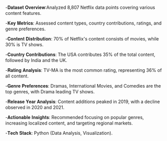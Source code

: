 -𝐃𝐚𝐭𝐚𝐬𝐞𝐭 𝐎𝐯𝐞𝐫𝐯𝐢𝐞𝐰:Analyzed 8,807 Netflix data points covering various content features.

-𝐊𝐞𝐲 𝐌𝐞𝐭𝐫𝐢𝐜𝐬: Assessed content types, country contributions, ratings, and genre preferences.

-𝐂𝐨𝐧𝐭𝐞𝐧𝐭 𝐃𝐢𝐬𝐭𝐫𝐢𝐛𝐮𝐭𝐢𝐨𝐧: 70% of Netflix's content consists of movies, while 30% is TV shows.

-𝐂𝐨𝐮𝐧𝐭𝐫𝐲 𝐂𝐨𝐧𝐭𝐫𝐢𝐛𝐮𝐭𝐢𝐨𝐧𝐬: The USA contributes 35% of the total content, followed by India and the UK.

-𝐑𝐚𝐭𝐢𝐧𝐠 𝐀𝐧𝐚𝐥𝐲𝐬𝐢𝐬: TV-MA is the most common rating, representing 36% of all content.

-𝐆𝐞𝐧𝐫𝐞 𝐏𝐫𝐞𝐟𝐞𝐫𝐞𝐧𝐜𝐞𝐬: Dramas, International Movies, and Comedies are the top genres, with Drama leading TV shows.

-𝐑𝐞𝐥𝐞𝐚𝐬𝐞 𝐘𝐞𝐚𝐫 𝐀𝐧𝐚𝐥𝐲𝐬𝐢𝐬: Content additions peaked in 2019, with a decline observed in 2020 and 2021.

-𝐀𝐜𝐭𝐢𝐨𝐧𝐚𝐛𝐥𝐞 𝐈𝐧𝐬𝐢𝐠𝐡𝐭𝐬: Recommended focusing on popular genres, increasing localized content, and targeting regional markets.

-𝐓𝐞𝐜𝐡 𝐒𝐭𝐚𝐜𝐤: Python (Data Analysis, Visualization).

